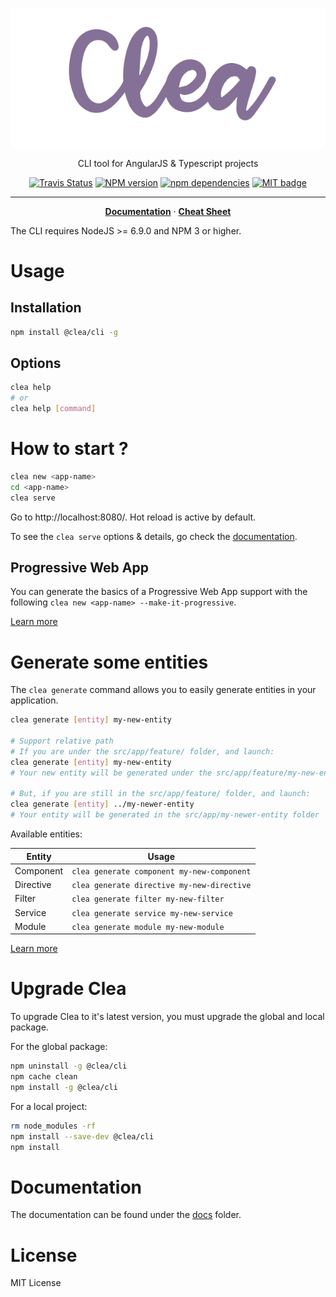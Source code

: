<p align="center">
  <img alt="Clea" src="https://github.com/groupe-sii/clea-cli/blob/master/assets/clea.png?raw=true" />
</p>

<p align="center">CLI tool for AngularJS & Typescript projects</p>

<p align="center">
  <a href="https://travis-ci.org/groupe-sii/clea-cli"><img alt="Travis Status" src="https://travis-ci.org/groupe-sii/clea-cli.svg"></a>
  <a href="https://npmjs.org/package/@clea/cli"><img alt="NPM version" src="https://badge.fury.io/js/%40clea%2Fcli.svg"></a>
  <a href="https://david-dm.org/groupe-sii/clea-cli"><img src="https://david-dm.org/groupe-sii/clea-cli.svg" alt="npm dependencies"></a>
  <a href="http://opensource.org/licenses/MIT"><img src="http://img.shields.io/badge/license-MIT-brightgreen.svg" alt="MIT badge"></a>
</p>

---

<p align="center">
  <a href="https://groupe-sii.github.io/clea-cli"><strong>Documentation</strong></a> ·
  <a href="https://groupe-sii.github.io/cheat-sheets/clea/index.html"><strong>Cheat Sheet</strong></a>
</p>

The CLI requires NodeJS >= 6.9.0 and NPM 3 or higher.

# Usage

## Installation

```bash
npm install @clea/cli -g
```

## Options

```bash
clea help
# or
clea help [command]
```

# How to start ?

```bash
clea new <app-name>
cd <app-name>
clea serve
```

Go to http://localhost:8080/. Hot reload is active by default.

To see the `clea serve` options & details, go check the [documentation](docs/commands/serve.md).

## Progressive Web App

You can generate the basics of a Progressive Web App support with the following `clea new <app-name> --make-it-progressive`.

[Learn more](docs/more/make-it-progressive.md)

# Generate some entities

The `clea generate` command allows you to easily generate entities in your application.

```bash
clea generate [entity] my-new-entity

# Support relative path
# If you are under the src/app/feature/ folder, and launch:
clea generate [entity] my-new-entity
# Your new entity will be generated under the src/app/feature/my-new-entity folder

# But, if you are still in the src/app/feature/ folder, and launch:
clea generate [entity] ../my-newer-entity
# Your entity will be generated in the src/app/my-newer-entity folder
```

Available entities:

Entity                  | Usage
---                     | ---
Component               | `clea generate component my-new-component`
Directive               | `clea generate directive my-new-directive`
Filter                  | `clea generate filter my-new-filter`
Service                 | `clea generate service my-new-service`
Module                  | `clea generate module my-new-module`

[Learn more](docs/commands/generate.md)

# Upgrade Clea

To upgrade Clea to it's latest version, you must upgrade the global and local package.

For the global package:

```bash
npm uninstall -g @clea/cli
npm cache clean
npm install -g @clea/cli
```

For a local project:

```bash
rm node_modules -rf
npm install --save-dev @clea/cli
npm install
```

# Documentation

The documentation can be found under the [docs](https://github.com/groupe-sii/clea-cli/tree/master/docs) folder.

# License

MIT License
